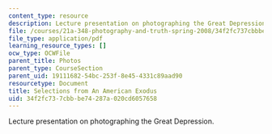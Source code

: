 ```yaml
---
content_type: resource
description: Lecture presentation on photographing the Great Depression.
file: /courses/21a-348-photography-and-truth-spring-2008/34f2fc737cbbbe74287a020cd6057658_MIT21A_348S08_exodus.pdf
file_type: application/pdf
learning_resource_types: []
ocw_type: OCWFile
parent_title: Photos
parent_type: CourseSection
parent_uid: 19111682-54bc-253f-8e45-4331c89aad90
resourcetype: Document
title: Selections from An American Exodus
uid: 34f2fc73-7cbb-be74-287a-020cd6057658
---
```

Lecture presentation on photographing the Great Depression.

